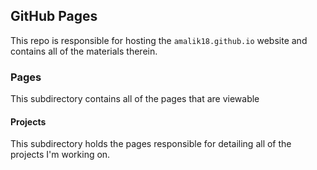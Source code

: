 ## GitHub Pages
This repo is responsible for hosting the `amalik18.github.io` website and contains all of the materials therein.

### Pages
This subdirectory contains all of the pages that are viewable

#### Projects
This subdirectory holds the pages responsible for detailing all of the projects I'm working on.
